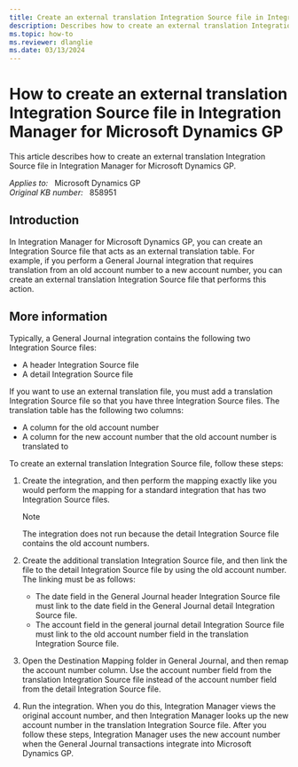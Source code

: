 ```yaml
---
title: Create an external translation Integration Source file in Integration Manager for Microsoft Dynamics GP
description: Describes how to create an external translation Integration Source file in Integration Manager for Microsoft Dynamics GP.
ms.topic: how-to
ms.reviewer: dlanglie
ms.date: 03/13/2024
---
```

# How to create an external translation Integration Source file in Integration Manager for Microsoft Dynamics GP

This article describes how to create an external translation Integration Source file in Integration Manager for Microsoft Dynamics GP.

_Applies to:_ &nbsp; Microsoft Dynamics GP  
_Original KB number:_ &nbsp; 858951

## Introduction

In Integration Manager for Microsoft Dynamics GP, you can create an Integration Source file that acts as an external translation table. For example, if you perform a General Journal integration that requires translation from an old account number to a new account number, you can create an external translation Integration Source file that performs this action.

## More information

Typically, a General Journal integration contains the following two Integration Source files:

- A header Integration Source file
- A detail Integration Source file

If you want to use an external translation file, you must add a translation Integration Source file so that you have three Integration Source files. The translation table has the following two columns:

- A column for the old account number
- A column for the new account number that the old account number is translated to

To create an external translation Integration Source file, follow these steps:

1. Create the integration, and then perform the mapping exactly like you would perform the mapping for a standard integration that has two Integration Source files.

    > [!NOTE]
    > The integration does not run because the detail Integration Source file contains the old account numbers.

2. Create the additional translation Integration Source file, and then link the file to the detail Integration Source file by using the old account number. The linking must be as follows:

   - The date field in the General Journal header Integration Source file must link to the date field in the General Journal detail Integration Source file.
   - The account field in the general journal detail Integration Source file must link to the old account number field in the translation Integration Source file.

3. Open the Destination Mapping folder in General Journal, and then remap the account number column. Use the account number field from the translation Integration Source file instead of the account number field from the detail Integration Source file.

4. Run the integration. When you do this, Integration Manager views the original account number, and then Integration Manager looks up the new account number in the translation Integration Source file. After you follow these steps, Integration Manager uses the new account number when the General Journal transactions integrate into Microsoft Dynamics GP.
